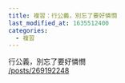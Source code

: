 ```yaml
---
title: 複習：行公義，別忘了要好憐憫
last_modified_at: 1635512400
categories:
  - 複習
---
```


<div>行公義，別忘了要好憐憫</div>

<div><a href="/posts/269192248" target="_blank">/posts/269192248</a></div>

